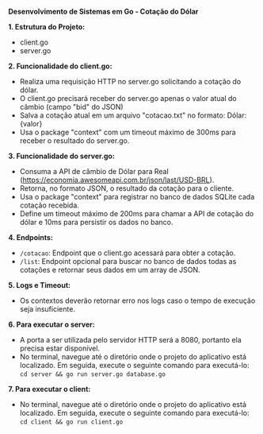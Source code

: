 **Desenvolvimento de Sistemas em Go - Cotação do Dólar**

**1. Estrutura do Projeto:**
   - client.go
   - server.go

**2. Funcionalidade do client.go:**
   - Realiza uma requisição HTTP no server.go solicitando a cotação do dólar.
   - O client.go precisará receber do server.go apenas o valor atual do câmbio (campo "bid" do JSON)
   - Salva a cotação atual em um arquivo "cotacao.txt" no formato: Dólar: {valor}
   - Usa o package "context" com um timeout máximo de 300ms para receber o resultado do server.go.

**3. Funcionalidade do server.go:**
   - Consuma a API de câmbio de Dólar para Real (https://economia.awesomeapi.com.br/json/last/USD-BRL).
   - Retorna, no formato JSON, o resultado da cotação para o cliente.
   - Usa o package "context" para registrar no banco de dados SQLite cada cotação recebida.
   - Define um timeout máximo de 200ms para chamar a API de cotação do dólar e 10ms para persistir os dados no banco.

**4. Endpoints:**
   - `/cotacao`: Endpoint que o client.go acessará para obter a cotação.
   - `/list`: Endpoint opcional para buscar no banco de dados todas as cotações e retornar seus dados em um array de JSON.

**5. Logs e Timeout:**
   - Os contextos deverão retornar erro nos logs caso o tempo de execução seja insuficiente.

**6. Para executar o server:**
   - A porta a ser utilizada pelo servidor HTTP será a 8080, portanto ela precisa estar disponível.
   - No terminal, navegue até o diretório onde o projeto do aplicativo está localizado. Em seguida, execute o seguinte comando para executá-lo:
   ```cd server && go run server.go database.go```

**7. Para executar o client:**
   - No terminal, navegue até o diretório onde o projeto do aplicativo está localizado. Em seguida, execute o seguinte comando para executá-lo:
   ```cd client && go run client.go```